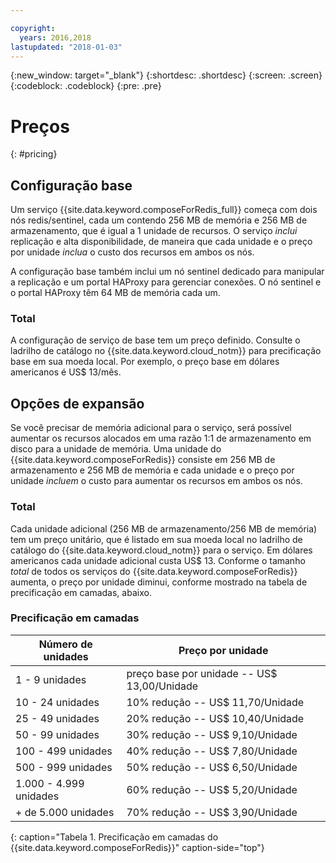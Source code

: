 ```yaml
---

copyright:
  years: 2016,2018
lastupdated: "2018-01-03"
---
```


{:new_window: target="_blank"}
{:shortdesc: .shortdesc}
{:screen: .screen}
{:codeblock: .codeblock}
{:pre: .pre}

# Preços
{: #pricing}

## Configuração base
Um serviço {{site.data.keyword.composeForRedis_full}} começa com dois nós redis/sentinel, cada um contendo 256 MB de memória e 256 MB de armazenamento, que é igual a 1 unidade de recursos. O serviço _inclui_ replicação e alta disponibilidade, de maneira que cada unidade e o preço por unidade _inclua_ o custo dos recursos em ambos os nós.

A configuração base também inclui um nó sentinel dedicado para manipular a replicação e um portal HAProxy para gerenciar conexões. O nó sentinel e o portal HAProxy têm 64 MB de memória cada um.

### Total
A configuração de serviço de base tem um preço definido. Consulte o ladrilho de catálogo no {{site.data.keyword.cloud_notm}} para precificação base em sua moeda local. Por exemplo, o preço base em dólares americanos é US$ 13/mês.

## Opções de expansão
Se você precisar de memória adicional para o serviço, será possível aumentar os recursos alocados em uma razão 1:1 de armazenamento em disco para a unidade de memória. Uma unidade do {{site.data.keyword.composeForRedis}} consiste em 256 MB de armazenamento e 256 MB de memória e cada unidade e o preço por unidade _incluem_ o custo para aumentar os recursos em ambos os nós.

### Total
Cada unidade adicional (256 MB de armazenamento/256 MB de memória) tem um preço unitário, que é listado em sua moeda local no ladrilho de catálogo do {{site.data.keyword.cloud_notm}} para o serviço. Em dólares americanos cada unidade adicional custa US$ 13. Conforme o tamanho _total_ de todos os serviços do {{site.data.keyword.composeForRedis}} aumenta, o preço por unidade diminui, conforme mostrado na tabela de precificação em camadas, abaixo.

### Precificação em camadas
Número de unidades|Preço por unidade
----------|-----------
1 - 9 unidades|preço base por unidade -- US$ 13,00/Unidade
10 - 24 unidades|10% redução -- US$ 11,70/Unidade
25 - 49 unidades|20% redução -- US$ 10,40/Unidade
50 - 99 unidades|30% redução -- US$ 9,10/Unidade
100 - 499 unidades|40% redução -- US$ 7,80/Unidade
500 - 999 unidades|50% redução -- US$ 6,50/Unidade
1.000 - 4.999 unidades|60% redução -- US$ 5,20/Unidade
+ de 5.000 unidades|70% redução -- US$ 3,90/Unidade
{: caption="Tabela 1. Precificação em camadas do {{site.data.keyword.composeForRedis}}" caption-side="top"}

